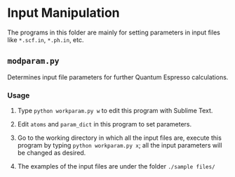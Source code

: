 #  Input Manipulation
The programs in this folder are mainly for setting parameters in input files like `*.scf.in`, `*.ph.in`, etc.

## `modparam.py`
Determines input file parameters for further Quantum Espresso calculations.

### Usage
1. Type `python workparam.py w` to edit this program with Sublime Text.

2. Edit `atoms` and `param_dict` in this program to set parameters.

3. Go to the working directory in which all the input files are, execute this program by typing `python workparam.py x`; all the input parameters will be changed as desired.

4. The examples of the input files are under the folder `./sample files/`